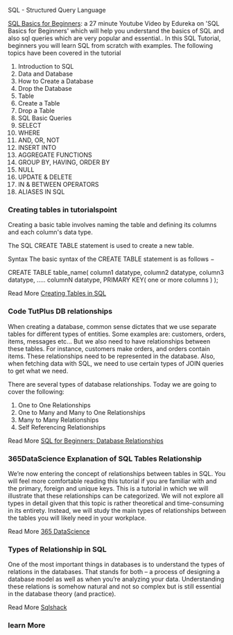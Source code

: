 SQL -  Structured Query Language

[SQL Basics for Beginners](https://www.youtube.com/watch?v=zbMHLJ0dY4w): a 27 minute Youtube Video by Edureka on 'SQL Basics for Beginners' which will help you understand the basics of SQL and also sql queries which are very popular and essential.. 
In this SQL Tutorial, beginners you will learn SQL from scratch with examples.  The following topics have been covered in the tutorial
<ol>
 <li>Introduction to SQL</li>
 <li>Data and Database</li>
 <li>How to Create a Database     
 <li>Drop the Database 
 <li>Table </li>
 <li>Create a Table </li>
 <li>Drop a Table </li>
<li>SQL Basic Queries </li>
<li>SELECT </li>
<li>WHERE </li>
<li>AND, OR, NOT </li>
<li>INSERT INTO </li>
<li>AGGREGATE FUNCTIONS </li>
<li>GROUP BY, HAVING, ORDER BY </li>
<li>NULL </li>
<li>UPDATE & DELETE </li>
<li>IN & BETWEEN OPERATORS </li>
<li> ALIASES IN SQL </li>
</ol>

### Creating tables in tutorialspoint

Creating a basic table involves naming the table and defining its columns and each column's data type.

The SQL CREATE TABLE statement is used to create a new table.

Syntax
The basic syntax of the CREATE TABLE statement is as follows −

CREATE TABLE table_name(
   column1 datatype,
   column2 datatype,
   column3 datatype,
   .....
   columnN datatype,
   PRIMARY KEY( one or more columns )
);

Read More [Creating Tables in SQL](https://www.tutorialspoint.com/sql/sql-create-table.htm)

### Code TutPlus DB relationships
When creating a database, common sense dictates that we use separate tables for different types of entities. Some examples are: customers, orders, items, messages etc... But we also need to have relationships between these tables. For instance, customers make orders, and orders contain items. These relationships need to be represented in the database. Also, when fetching data with SQL, we need to use certain types of JOIN queries to get what we need.

There are several types of database relationships. Today we are going to cover the following:

1. One to One Relationships
2. One to Many and Many to One Relationships
3. Many to Many Relationships
4. Self Referencing Relationships

Read More [SQL for Beginners: Database Relationships](https://code.tutsplus.com/articles/sql-for-beginners-part-3-database-relationships--net-8561)

### 365DataScience Explanation of SQL Tables Relationship
We’re now entering the concept of relationships between tables in SQL. You will feel more comfortable reading this tutorial if you are familiar with and the primary,
foreign and unique keys. This is a tutorial in which we will illustrate that these relationships can be categorized. 
We will not explore all types in detail given that this topic is rather theoretical and time-consuming in its entirety. 
Instead, we will study the main types of relationships between the tables you will likely need in your workplace.

Read More [365 DataScience](https://365datascience.com/tutorials/sql-tutorials/sql-relationships-between-tables/)

### Types of Relationship in SQL
One of the most important things in databases is to understand the types of relations in the databases. 
That stands for both – a process of designing a database model as well as when you’re analyzing your data.
Understanding these relations is somehow natural and not so complex but is still essential in the database theory (and practice).

Read More [Sqlshack](https://www.sqlshack.com/learn-sql-types-of-relations/)


### learn More

